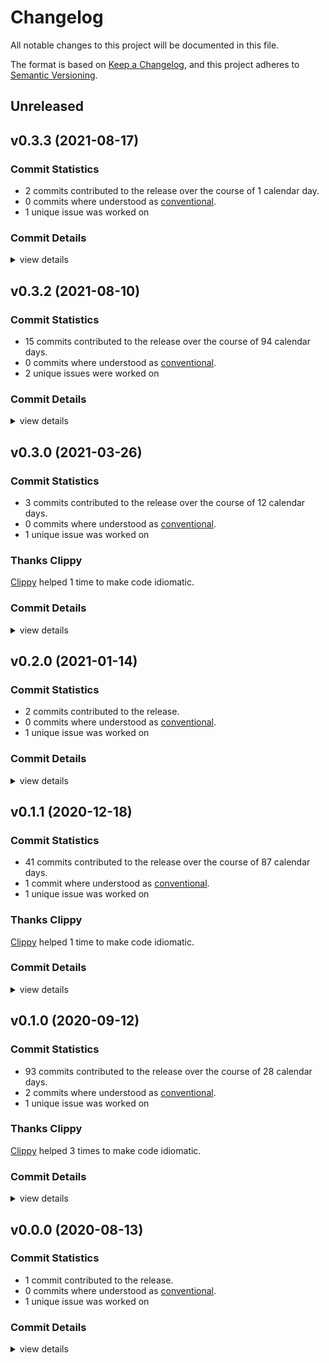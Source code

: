 # Changelog

All notable changes to this project will be documented in this file.

The format is based on [Keep a Changelog](https://keepachangelog.com/en/1.0.0/),
and this project adheres to [Semantic Versioning](https://semver.org/spec/v2.0.0.html).

## Unreleased

## v0.3.3 (2021-08-17)

### Commit Statistics

<csr-read-only-do-not-edit/>

 - 2 commits contributed to the release over the course of 1 calendar day.
 - 0 commits where understood as [conventional](https://www.conventionalcommits.org).
 - 1 unique issue was worked on

### Commit Details

<csr-read-only-do-not-edit/>

<details><summary>view details</summary>

 * **Uncategorized**
    - Release git-url v0.3.3 (fdd5bdb)
    - Apply nightly rustfmt rules. (5e0edba)
</details>

## v0.3.2 (2021-08-10)

### Commit Statistics

<csr-read-only-do-not-edit/>

 - 15 commits contributed to the release over the course of 94 calendar days.
 - 0 commits where understood as [conventional](https://www.conventionalcommits.org).
 - 2 unique issues were worked on

### Commit Details

<csr-read-only-do-not-edit/>

<details><summary>view details</summary>

 * **#79**
    - refactor; add test for empty tree iteration (6340296)
 * **Uncategorized**
    - (cargo-release) version 0.3.2 (03de99e)
    - (cargo-release) version 0.3.1 (4deef67)
    - Merge branch 'patch-1' (5edc076)
    - refactor (a9e4feb)
    - Allow empty trees when parsing them at once, fixes #79 (d34fd19)
    - Fix formatting (a341995)
    - Remove almost all unsafe code from Tree. (42b6033)
    - refactor (9870923)
    - An alias for tools (8dc5ed3)
    - [hours-tool] interruptability of long-running commit interations (4fd8a63)
    - Better handling of 'tools' subcommands (ee704c0)
    - Make use of auto-configuration for line renderer (d28424f)
    - [hours-demo] remove progress for deduplication - it's too fast (a81395a)
    - Fix compile warnings (42fd77b)
</details>

## v0.3.0 (2021-03-26)

### Commit Statistics

<csr-read-only-do-not-edit/>

 - 3 commits contributed to the release over the course of 12 calendar days.
 - 0 commits where understood as [conventional](https://www.conventionalcommits.org).
 - 1 unique issue was worked on

### Thanks Clippy

<csr-read-only-do-not-edit/>

[Clippy](https://github.com/rust-lang/rust-clippy) helped 1 time to make code idiomatic. 

### Commit Details

<csr-read-only-do-not-edit/>

<details><summary>view details</summary>

 * **Uncategorized**
    - (cargo-release) version 0.3.0 (d5c6643)
    - thanks clippy (e13adb2)
    - [gitoxide-core] Use git-config for remote url parsing (c45feed)
</details>

## v0.2.0 (2021-01-14)

### Commit Statistics

<csr-read-only-do-not-edit/>

 - 2 commits contributed to the release.
 - 0 commits where understood as [conventional](https://www.conventionalcommits.org).
 - 1 unique issue was worked on

### Commit Details

<csr-read-only-do-not-edit/>

<details><summary>view details</summary>

 * **Uncategorized**
    - (cargo-release) version 0.2.0 (0c39373)
    - support for radicle urls (2c5b955)
</details>

## v0.1.1 (2020-12-18)

### Commit Statistics

<csr-read-only-do-not-edit/>

 - 41 commits contributed to the release over the course of 87 calendar days.
 - 1 commit where understood as [conventional](https://www.conventionalcommits.org).
 - 1 unique issue was worked on

### Thanks Clippy

<csr-read-only-do-not-edit/>

[Clippy](https://github.com/rust-lang/rust-clippy) helped 1 time to make code idiomatic. 

### Commit Details

<csr-read-only-do-not-edit/>

<details><summary>view details</summary>

 * **Uncategorized**
    - (cargo-release) version 0.1.1 (e94fefa)
    - finish git-url docs (4099508)
    - begin of documenting git-url crate (c891901)
    - remove dash in all repository links (98c1360)
    - increase git-odb crate size limit (75bcc85)
    - [commitgraph] Ditch pre-generated test repos. (1ce8468)
    - prepare for unquoting c-strings (47e2fa0)
    - [commitgraph] Include in `make check` target. (724f391)
    - Read multiple alternates from single file; ignore comments (1f8d367)
    - [commitgraph] Remove `Kind` enum. (3c92761)
    - support for relateive alternates (b20e9ee)
    - [commitgraph] Take `info` dir as arg, not `objects` dir. (36953e0)
    - Ignore all cycles and be happy if we have found at least one actual odb (1effdfd)
    - [commitgraph] implement basic, low-level read API (d1f0e9c)
    - prepare for multi-line parsing and all the bells and whistles (08f9ec4)
    - Revert "FAIL: try to get rid of tree-traversal Boxed error…" (1b42b31)
    - Make compound DB initialization less lazy… (6dc57b3)
    - try to get rid of tree-traversal Boxed error… (13159eb)
    - Use parallel walkdir (via jwalk) when parallel feature is enabled (f444c85)
    - Parameterize traversal error with Processor error (1513a13)
    - alternate now handles cycles (71167e4)
    - Switch to prodash 10 and safe a lot of trait bounds in the process (e2fb1d9)
    - first simple alternate tests (7372118)
    - Prepare next iteration (4f656b2)
    - test for circular alternates (fc92709)
    - Provide terminal dimensions to better use horizontal space (11f6b84)
    - dependency update (6b0796a)
    - asciinema link for pack-receive (79ac34c)
    - thanks clippy (4ddc64f)
    - asciinema link for remote-ref-list (aafd5f8)
    - Actually resolve alternates when creating a compound DB (9be7aed)
    - (cargo-release) version 0.4.0 (f667785)
    - refactor (c1eff58)
    - (cargo-release) version 0.4.0 (92e8b27)
    - first sketch of alternate resolution (6cc8a94)
    - refactor (ba1d883)
    - take not of a few more obscure features (8f9570c)
    - refactor (7c3c80a)
    - (cargo-release) version 0.4.3 (5b47a1a)
    - refactor (8930610)
    - Enforce using the correct version of clap (fd6457f)
</details>

## v0.1.0 (2020-09-12)

### Commit Statistics

<csr-read-only-do-not-edit/>

 - 93 commits contributed to the release over the course of 28 calendar days.
 - 2 commits where understood as [conventional](https://www.conventionalcommits.org).
 - 1 unique issue was worked on

### Thanks Clippy

<csr-read-only-do-not-edit/>

[Clippy](https://github.com/rust-lang/rust-clippy) helped 3 times to make code idiomatic. 

### Commit Details

<csr-read-only-do-not-edit/>

<details><summary>view details</summary>

 * **Uncategorized**
    - update dependency chain in release script (9af4799)
    - refactor (e4bcfe6)
    - remove quickerror dependency from git-odb (7e27495)
    - refactor (6a84f13)
    - refactor (7874c35)
    - refactor (4e89c3b)
    - refactor (3ec99dc)
    - Document why we won't use nightly for fixing NLL issue (ca29368)
    - refactor (519dd12)
    - Revert "Fix NLL issue by using nightly" (6864a55)
    - refacator (7ac2153)
    - Fix NLL issue by using nightly (8c5bd09)
    - refactor (d4f288c)
    - Update tasks, prepare for NLL fix (52af8d1)
    - refactor (3a8fb61)
    - Thanks clippy (6c4d1ec)
    - dependency update (4a762f6)
    - This works, but locates twice… (4e709f6)
    - Fixes for clap beta-2 (3fcdc5d)
    - Also the imperative version doesn't borrowcheck… (c5720f1)
    - refactor (98b3f4a)
    - Looks like the functional approach to locate(…) doesn't borrowcheck (5df6867)
    - dependency update (e897b50)
    - refactor (9e68c6b)
    - refactor (127b8b2)
    - refactor (f219d5a)
    - refactor (669b726)
    - sketch compound::Db::locate; sort packs by size (6609a53)
    - refactor (7bc321e)
    - refactor (4a09754)
    - lower velocity (69f7930)
    - Implement Write in terms of writing to the loose object DB (02b88c2)
    - refactor (0752b45)
    - First sketch of compound Db (9bf2279)
    - (cargo-release) version 0.4.1 (64fff36)
    - refactor (203ba99)
    - (cargo-release) version 0.4.1 (105c501)
    - (cargo-release) version 0.2.1 (ebf3419)
    - (cargo-release) version 0.4.1 (60ac8b0)
    - (cargo-release) version 0.6.0 (9ef184e)
    - refactor (ad17bfd)
    - (cargo-release) version 0.1.1 (bb38c6b)
    - refactor (91d9f78)
    - (cargo-release) version 0.2.1 (abc218c)
    - refactor (6ebb5d1)
    - refactor (e07fbd6)
    - [clone] encode message for git credentials helper (143549e)
    - [clone] make URL available in transport layer (6778447)
    - [clone] Finish round-trip testing (df617fd)
    - refactor (aea52fe)
    - [clone] first sketch of roundtripping URLs (23678f8)
    - [clone] first steps towards launching git-upload-pack while… (41f05f1)
    - [clone] Better error handling for generalized `connect(…)` (713808c)
    - [clone] expand-path should be server-side (8a38856)
    - thanks clippy (0506fd9)
    - [url] more specific 'missing user home' error (ec5721a)
    - refactor (e54681a)
    - [url] Actually the is_relative() case should never be triggered (ac89d38)
    - [url] try again, maybe this works on windows… (f14fdd1)
    - [url] Once more with feeling (2ea4a8c)
    - [url] all debug output there is… (3df5b41)
    - [url] yikes, more debugging for windows on CI (9a430e7)
    - [url] Another try to make this work on windows - tests probably (a51647f)
    - [url] See if this fixes the windows tests (534c6a6)
    - [url]  add standard conversions (27e3bdc)
    - refactor (73e2b1b)
    - [url] BString in public interface (745662d)
    - [url] Commit to 'bstr' (3d26ae1)
    - [url] remove feature toggle, 'home' dependency is small enough (a5a6f0f)
    - [url] Add user expansion support (behind feature toggle) (a684cfe)
    - [url] first stab at expanding paths with user names (37459dc)
    - thanks clippy (50acab7)
    - [url] Support for git and http urls, as well as user expansion parsing (5ef201d)
    - refactor (6ab7cc6)
    - [url] first stab at implementing username expansion reasonably (86d17a3)
    - [url] fix serde (569014d)
    - [url] Now with support for non-utf8 byte strings (81f01fd)
    - [url] more tests and additional limitations (3c2811f)
    - [url] handle trivial file protocol URLs better (18eb512)
    - [url] Disable URL parsing for things that look like paths (03b0de9)
    - [url] turns out that relative URLs and windows paths are killing it (0bee58e)
    - [url] Switch to 'url' crate, as correctness certainly is more important than compile times (da6ad48)
    - thanks clippy (a37c7a3)
    - [url] user and IPv4 parsing/simple validation (d1929ac)
    - [url] parse port number (bc8bd99)
    - try for leaner tests, but it does the opposite kind of :D (098f802)
    - refactor (4499a08)
    - refactor (42a1b51)
    - [url] the first green tests (a501bc1)
    - refactor (9c5fb91)
    - [url] infrastructure for nom errors, taken from git-object (0ae38ed)
    - [url] basic frame and first failing test (60aacf0)
    - Allow dual-licensing with Apache 2.0 (ea353eb)
</details>

## v0.0.0 (2020-08-13)

### Commit Statistics

<csr-read-only-do-not-edit/>

 - 1 commit contributed to the release.
 - 0 commits where understood as [conventional](https://www.conventionalcommits.org).
 - 1 unique issue was worked on

### Commit Details

<csr-read-only-do-not-edit/>

<details><summary>view details</summary>

 * **Uncategorized**
    - add git-url crate (fd2e5ba)
</details>


